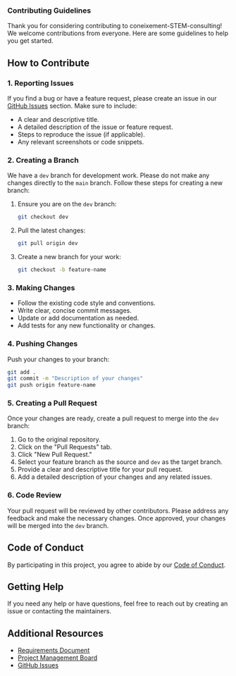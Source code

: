 ### Contributing Guidelines

Thank you for considering contributing to coneixement-STEM-consulting! We welcome contributions from everyone. Here are some guidelines to help you get started.

## How to Contribute

### 1. Reporting Issues

If you find a bug or have a feature request, please create an issue in our [GitHub Issues](https://github.com/parthsolanke/coneixement-STEM-consulting/issues) section. Make sure to include:

- A clear and descriptive title.
- A detailed description of the issue or feature request.
- Steps to reproduce the issue (if applicable).
- Any relevant screenshots or code snippets.

### 2. Creating a Branch

We have a `dev` branch for development work. Please do not make any changes directly to the `main` branch. Follow these steps for creating a new branch:

1. Ensure you are on the `dev` branch:
   ```bash
   git checkout dev
   ```
2. Pull the latest changes:
   ```bash
   git pull origin dev
   ```
3. Create a new branch for your work:
   ```bash
   git checkout -b feature-name
   ```

### 3. Making Changes

- Follow the existing code style and conventions.
- Write clear, concise commit messages.
- Update or add documentation as needed.
- Add tests for any new functionality or changes.

### 4. Pushing Changes

Push your changes to your branch:

```bash
git add .
git commit -m "Description of your changes"
git push origin feature-name
```

### 5. Creating a Pull Request

Once your changes are ready, create a pull request to merge into the `dev` branch:

1. Go to the original repository.
2. Click on the "Pull Requests" tab.
3. Click "New Pull Request."
4. Select your feature branch as the source and `dev` as the target branch.
5. Provide a clear and descriptive title for your pull request.
6. Add a detailed description of your changes and any related issues.

### 6. Code Review

Your pull request will be reviewed by other contributors. Please address any feedback and make the necessary changes. Once approved, your changes will be merged into the `dev` branch.

## Code of Conduct

By participating in this project, you agree to abide by our [Code of Conduct](./code_of_conduct.md).

## Getting Help

If you need any help or have questions, feel free to reach out by creating an issue or contacting the maintainers.

## Additional Resources

- [Requirements Document](./requirements.md)
- [Project Management Board](https://trello.com/b/RH2DBTCS)
- [GitHub Issues](https://github.com/parthsolanke/coneixement-STEM-consulting/issues)
